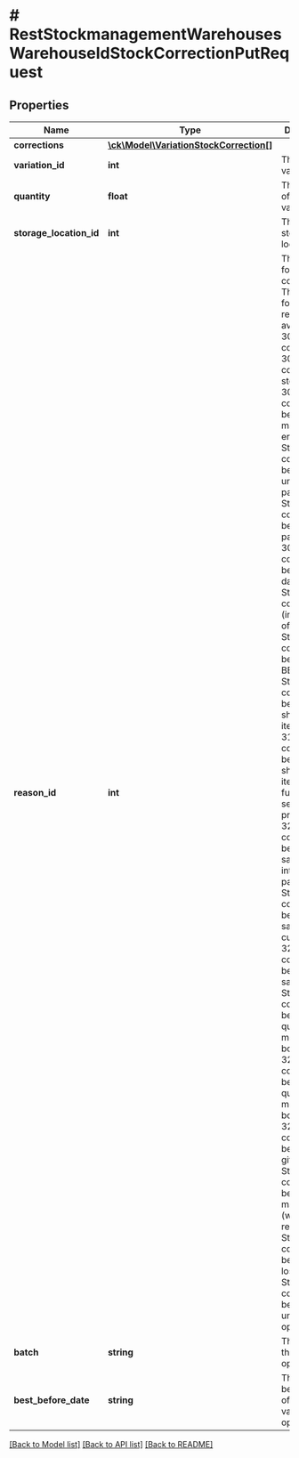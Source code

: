 # # RestStockmanagementWarehousesWarehouseIdStockCorrectionPutRequest

## Properties

Name | Type | Description | Notes
------------ | ------------- | ------------- | -------------
**corrections** | [**\ck\Model\VariationStockCorrection[]**](VariationStockCorrection.md) |  | [optional]
**variation_id** | **int** | The ID of the variation |
**quantity** | **float** | The quantity of the variation |
**storage_location_id** | **int** | The ID of the storage location |
**reason_id** | **int** | The reason for correction. The following reasons are available:  301: Stock correction 302: Stock correction by stocktaking 304: Stock correction because of manufacturer error 305: Stock correction because of unusable paper 306: Stock correction because of packing error 307: Stock correction because of damage 309: Stock correction (internal offset) 317: Stock correction because of BBD 318: Stock correction because of shipping items to FBA 319: Stock correction because of shipping items to fulfillment service provider 320: Stock correction because of sample for interested parties 321: Stock correction because of sample for customers 322: Stock correction because of sample 323: Stock correction because quality models are booked in 324: Stock correction because quality models are booked out 325: Stock correction because of gift 326: Stock correction because of malfunction (without return) 327: Stock correction because of loss 328: Stock correction because of unpack  optional | [optional]
**batch** | **string** | The batch of the variation optional | [optional]
**best_before_date** | **string** | The best before date of the variation optional | [optional]

[[Back to Model list]](../../README.md#models) [[Back to API list]](../../README.md#endpoints) [[Back to README]](../../README.md)
